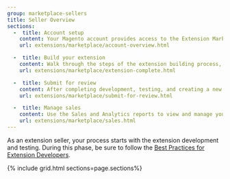 ```yaml
---
group: marketplace-sellers
title: Seller Overview
sections:
  -  title: Account setup
    content: Your Magento account provides access to the Extension Marketplace, as well as the developer tools needed to submit an extension for sale. 
    url: extensions/marketplace/account-overview.html

  -  title: Build your extension
    content: Walk through the steps of the extension building process, and learn about the technical and marketing guidelines for selling on Extension Marketplace.
    url: extensions/marketplace/extension-complete.html

  -  title: Submit for review
    content: After completing development, testing, and creating a new extension entry, submit your extension for technical and marketing review. 
    url: extensions/marketplace/submit-for-review.html

  -  title: Manage sales
    content: Use the Sales and Analytics reports to view and manage your extension sales information.
    url: extensions/marketplace/sales.html
---
```


As an extension seller, your process starts with the extension development and testing. During this phase, be sure to follow the [Best Practices for Extension Developers][1].

{% include grid.html sections=page.sections%}

[1]: https://devdocs.magento.com/guides/v2.3/ext-best-practices/bk-ext-best-practices.html
